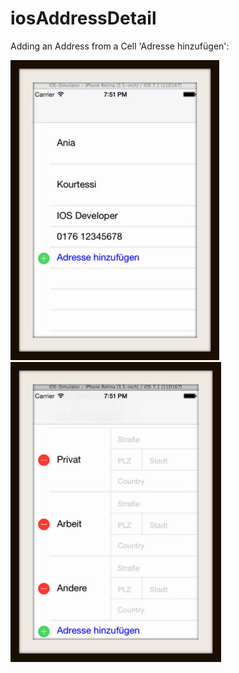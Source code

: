 iosAddressDetail
================
Adding an Address from a Cell 'Adresse hinzufügen': 


![ScreenShot](https://github.com/Kourtessia/iosAddressDetail/blob/master/AddContact/Detail1.jpg?raw=true)
![ScreenShot](https://github.com/Kourtessia/iosAddressDetail/blob/master/AddContact/AddAddressDetail.jpg?raw=true)
